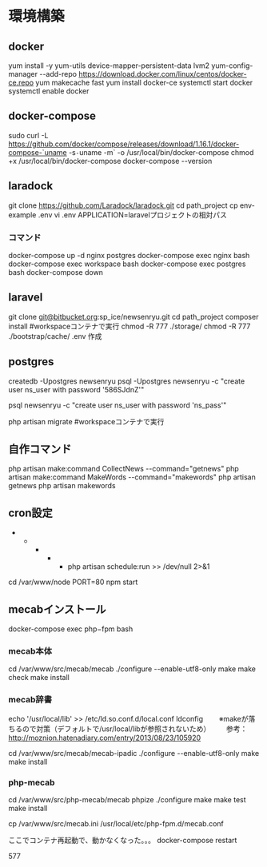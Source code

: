 # 環境構築

## docker
yum install -y yum-utils device-mapper-persistent-data lvm2
yum-config-manager --add-repo https://download.docker.com/linux/centos/docker-ce.repo
yum makecache fast
yum install docker-ce
systemctl start docker
systemctl enable docker

## docker-compose
sudo curl -L https://github.com/docker/compose/releases/download/1.16.1/docker-compose-`uname -s`-`uname 
-m` -o /usr/local/bin/docker-compose
chmod +x /usr/local/bin/docker-compose
docker-compose --version

## laradock
git clone https://github.com/Laradock/laradock.git
cd path_project
cp env-example .env
vi .env
APPLICATION=laravelプロジェクトの相対パス

### コマンド
docker-compose up -d nginx postgres
docker-compose exec nginx bash
docker-compose exec workspace bash
docker-compose exec postgres bash
docker-compose down

## laravel
 git clone git@bitbucket.org:sp_ice/newsenryu.git
 cd path_project
 composer install #workspaceコンテナで実行
 chmod -R 777 ./storage/
 chmod -R 777 ./bootstrap/cache/
 .env 作成

 ## postgres
 createdb -Upostgres newsenryu
 psql -Upostgres newsenryu -c "create user ns_user with password '586SJdnZ'"
 
 psql newsenryu -c "create user ns_user with password 'ns_pass'"

 php artisan migrate #workspaceコンテナで実行


 ## 自作コマンド
 php artisan make:command CollectNews --command="getnews"
 php artisan make:command MakeWords --command="makewords"
 php artisan getnews
 php artisan makewords

 ## cron設定
 * * * * * php artisan schedule:run >> /dev/null 2>&1







cd /var/www/node
PORT=80 npm start








 ## mecabインストール
 docker-compose exec php−fpm bash

 ### mecab本体
 cd /var/www/src/mecab/mecab
 ./configure  --enable-utf8-only
make
make check
make install

### mecab辞書
echo '/usr/local/lib' >> /etc/ld.so.conf.d/local.conf
ldconfig
　　※makeが落ちるので対策（デフォルトで/usr/local/libが参照されないため）
　　参考：http://moznion.hatenadiary.com/entry/2013/08/23/105920

cd /var/www/src/mecab/mecab-ipadic
 ./configure  --enable-utf8-only
make
make install

### php-mecab
cd /var/www/src/php-mecab/mecab
phpize
./configure
make
make test
make install

cp /var/www/src/mecab.ini /usr/local/etc/php-fpm.d/mecab.conf

ここでコンテナ再起動で、動かなくなった。。。
docker-compose restart




577